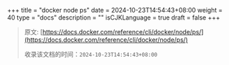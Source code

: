 +++
title = "docker node ps"
date = 2024-10-23T14:54:43+08:00
weight = 40
type = "docs"
description = ""
isCJKLanguage = true
draft = false
+++

> 原文: [https://docs.docker.com/reference/cli/docker/node/ps/](https://docs.docker.com/reference/cli/docker/node/ps/)
>
> 收录该文档的时间：`2024-10-23T14:54:43+08:00`
